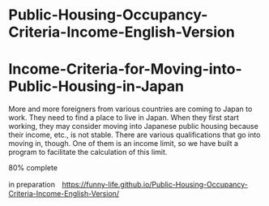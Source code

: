 # Public-Housing-Occupancy-Criteria-Income-English-Version
# Income-Criteria-for-Moving-into-Public-Housing-in-Japan

More and more foreigners from various countries are coming to Japan to work. They need to find a place to live in Japan. When they first start working, they may consider moving into Japanese public housing because their income, etc., is not stable. There are various qualifications that go into moving in, though. One of them is an income limit, so we have built a program to facilitate the calculation of this limit.

80% complete


in preparation　https://funny-life.github.io/Public-Housing-Occupancy-Criteria-Income-English-Version/
